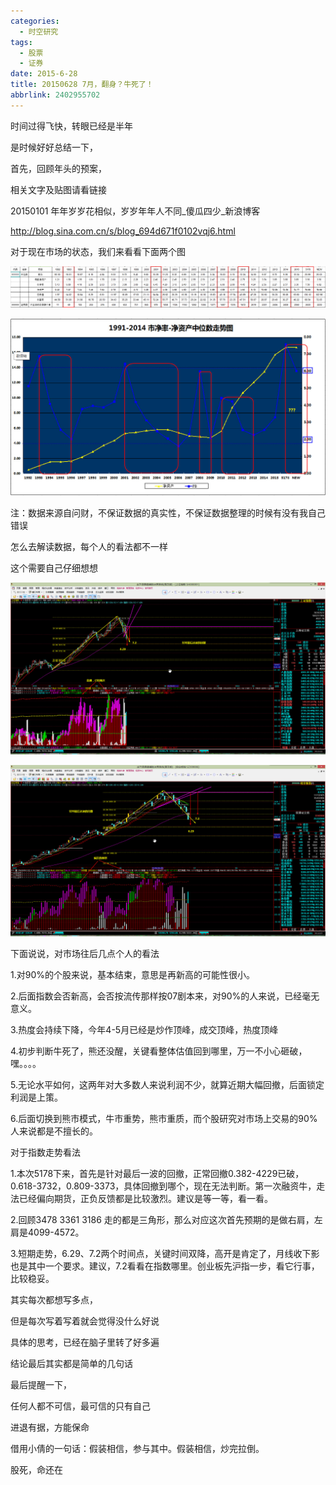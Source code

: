```yaml
---
categories:
  - 时空研究
tags:
  - 股票
  - 证券
date: 2015-6-28
title: 20150628 7月，翻身？牛死了！
abbrlink: 2402955702
---
```

时间过得飞快，转眼已经是半年

是时候好好总结一下，

首先，回顾年头的预案​，

相关文字及贴图请看链接

20150101 年年岁岁花相似，岁岁年年人不同_傻瓜四少_新浪博客

http://blog.sina.com.cn/s/blog_694d671f0102vqj6.html

对于现在市场的状态，我们来看看下面两个图

![20150628-0](/images/20150628-0.jpeg)

![20150628-1](/images/20150628-1.jpeg)

​注：数据来源自问财，不保证数据的真实性，不保证数据整理的时候有没有我自己错误

​怎么去解读数据，每个人的看法都不一样

这个需要自己仔细想想

![20150628-2](/images/20150628-2.jpeg)

![20150628-3](/images/20150628-3.jpeg)

​下面说说，对市场往后几点个人的看法

1.对90%的个股来说，基本结束，意思是再新高的可能性很小。

2.后面指数会否新高，会否按流传那样按07剧本来，对90%的人来说，已经毫无意义。

3.热度会持续下降，今年4-5月已经是炒作顶峰，成交顶峰，热度顶峰

4.初步判断牛死了，熊还没醒，关键看整体估值回到哪里，万一不小心砸破，嘿。。。。

5.无论水平如何，这两年对大多数人来说利润不少，就算近期大幅回撤，后面锁定利润是上策​。

6.后面切换到熊市模式，牛市重势，熊市重质​，而个股研究对市场上交易的90%人来说都是不擅长的。


对于指数走势看法

1.本次5178下来，首先是针对最后一波的回撤，正常回撤0.382-4229已破，0.618-3732，0.809-3373​，具体回撤到哪个，现在无法判断。第一次融资牛，走法已经偏向期货，正负反馈都是比较激烈。建议是等一等，看一看。

2.回顾3478 3361  3186 走的都是三角形，那么对应这次首先预期的是做右肩，左肩是4099-4572。

3.短期走势，6.29、7.2两个时间点，关键时间双降，高开是肯定了，月线收下影也是其中一个要求。建议，7.2看看在指数哪里​。创业板先沪指一步，看它行事，比较稳妥。​


其实每次都想写多点，

但是每次写着写着就会觉得没什么好说

具体的思考，已经在脑子里转了好多遍

结论最后其实都是简单的几句话​

​最后提醒一下，

任何人都不可信，最可信的只有自己

进退有据，方能保命​​

借用小倩的一句话：假装相信，参与其中。假装相信，炒完拉倒。

股死，命还在